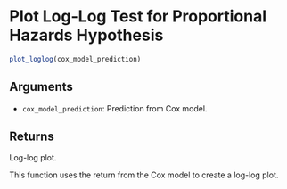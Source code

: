 # Plot Log-Log Test for Proportional Hazards Hypothesis

```r
plot_loglog(cox_model_prediction)
```

## Arguments

- `cox_model_prediction`: Prediction from Cox model.

## Returns

Log-log plot.

This function uses the return from the Cox model to create a log-log plot.
